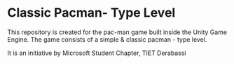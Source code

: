 # Classic Pacman- Type Level

This repository is created for the pac-man game built inside the Unity Game Engine.
The game consists of a simple & classic pacman - type level.

It is an initiative by Microsoft Student Chapter, TIET Derabassi
